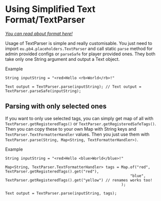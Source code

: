# Using Simplified Text Format/TextParser
[*You can read about format here!*](/user/text-format)

Usage of TextParser is simple and really customisable. You just need to import `eu.pb4.placeholders.TextParser`
and call static `parse` method for admin provided configs or `parseSafe` for player provided ones.
They both take only one String argument and output a Text object.

Example
```
String inputString = "<red>Hello <rb>World</rb>!"

Text output = TextParser.parse(inputString); // Text output = TextParser.parseSafe(inputString);
```

## Parsing with only selected ones
If you want to only use selected tags, you can simply get map of all with `TextParser.getRegisteredTags()` 
or `TextParser.getRegisteredSafeTags()`. Then you can copy these to your own Map with String keys 
and `TextParser.TextFormatterHandler` values. 
Then you just use them with `TextParser.parse(String, Map<String, TextFormatterHandler>)`.

Example
```
String inputString = "<red>Hello <blue>World</blue>!"

Map<String, TextParser.TextFormatterHandler> tags = Map.of("red", TextParser.getRegisteredTags().get("red"),
                                                        "blue", TextParser.getRegisteredTags().get("yellow") // renames works too!
                                                    );

Text output = TextParser.parse(inputString, tags);
```